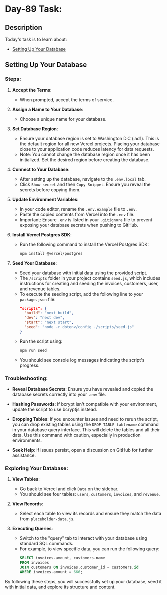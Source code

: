 # Day-89 Task:

## Description
Today's task is to learn about:

- [Setting Up Your Database](https://nextjs.org/learn/dashboard-app/setting-up-your-database)

## Setting Up Your Database

### Steps:

1. **Accept the Terms**:
   - When prompted, accept the terms of service.

2. **Assign a Name to Your Database**:
   - Choose a unique name for your database.

3. **Set Database Region**:
   - Ensure your database region is set to Washington D.C (iad1). This is the default region for all new Vercel projects. Placing your database close to your application code reduces latency for data requests.
   - Note: You cannot change the database region once it has been initialized. Set the desired region before creating the database.

4. **Connect to Your Database**:
   - After setting up the database, navigate to the `.env.local` tab.
   - Click `Show secret` and then `Copy Snippet`. Ensure you reveal the secrets before copying them.

5. **Update Environment Variables**:
   - In your code editor, rename the `.env.example` file to `.env`.
   - Paste the copied contents from Vercel into the `.env` file.
   - Important: Ensure `.env` is listed in your `.gitignore` file to prevent exposing your database secrets when pushing to GitHub.

6. **Install Vercel Postgres SDK**:
   - Run the following command to install the Vercel Postgres SDK:
     ```sh
     npm install @vercel/postgres
     ```

7. **Seed Your Database**:
   - Seed your database with initial data using the provided script.
   - The `/scripts` folder in your project contains `seed.js`, which includes instructions for creating and seeding the invoices, customers, user, and revenue tables.
   - To execute the seeding script, add the following line to your `package.json` file:
     ```json
     "scripts": {
       "build": "next build",
       "dev": "next dev",
       "start": "next start",
       "seed": "node -r dotenv/config ./scripts/seed.js"
     }
     ```
   - Run the script using:
     ```sh
     npm run seed
     ```
   - You should see console log messages indicating the script's progress.

### Troubleshooting:

- **Reveal Database Secrets**:
  Ensure you have revealed and copied the database secrets correctly into your `.env` file.

- **Hashing Passwords**:
  If bcrypt isn't compatible with your environment, update the script to use bcryptjs instead.

- **Dropping Tables**:
  If you encounter issues and need to rerun the script, you can drop existing tables using the `DROP TABLE tablename` command in your database query interface. This will delete the tables and all their data. Use this command with caution, especially in production environments.

- **Seek Help**:
  If issues persist, open a discussion on GitHub for further assistance.

### Exploring Your Database:

1. **View Tables**:
   - Go back to Vercel and click `Data` on the sidebar.
   - You should see four tables: `users`, `customers`, `invoices`, and `revenue`.

2. **View Records**:
   - Select each table to view its records and ensure they match the data from `placeholder-data.js`.

3. **Executing Queries**:
   - Switch to the "query" tab to interact with your database using standard SQL commands.
   - For example, to view specific data, you can run the following query:
     ```sql
     SELECT invoices.amount, customers.name
     FROM invoices
     JOIN customers ON invoices.customer_id = customers.id
     WHERE invoices.amount = 666;
     ```

By following these steps, you will successfully set up your database, seed it with initial data, and explore its structure and content.